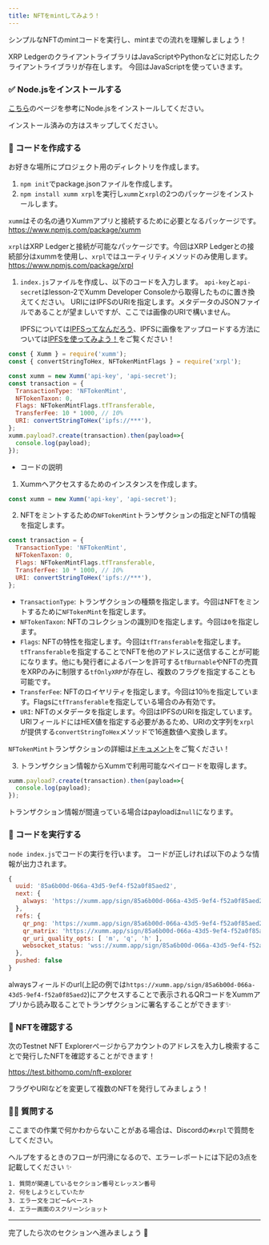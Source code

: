 ```yaml
---
title: NFTをmintしてみよう！
---
```


シンプルなNFTのmintコードを実行し、mintまでの流れを理解しましょう！

XRP LedgerのクライアントライブラリはJavaScriptやPythonなどに対応したクライアントライブラリが存在します。
今回はJavaScriptを使っていきます。

### ✅ Node.jsをインストールする

[こちら](https://developer.mozilla.org/ja/docs/Learn/Server-side/Express_Nodejs/development_environment#node_%E3%81%AE%E3%82%A4%E3%83%B3%E3%82%B9%E3%83%88%E3%83%BC%E3%83%AB)のページを参考にNode.jsをインストールしてください。

インストール済みの方はスキップしてください。

### 🔧 コードを作成する

お好きな場所にプロジェクト用のディレクトリを作成します。

1. `npm init`でpackage.jsonファイルを作成します。
1. `npm install xumm xrpl`を実行し`xumm`と`xrpl`の2つのパッケージをインストールします。

  `xumm`はその名の通りXummアプリと接続するために必要となるパッケージです。
  https://www.npmjs.com/package/xumm

  `xrpl`はXRP Ledgerと接続が可能なパッケージです。今回はXRP Ledgerとの接続部分はxummを使用し、`xrpl`ではユーティリティメソッドのみ使用します。
  https://www.npmjs.com/package/xrpl

1. `index.js`ファイルを作成し、以下のコードを入力します。
   `api-key`と`api-secret`はlesson-2でXumm Developer Consoleから取得したものに置き換えてください。
   URIにはIPFSのURIを指定します。メタデータのJSONファイルであることが望ましいですが、ここでは画像のURIで構いません。

   IPFSについては[IPFSってなんだろう](https://app.unchain.tech/learn/ETH-NFT-Maker/ja/2/1/)、IPFSに画像をアップロードする方法については[IPFSを使ってみよう！](https://app.unchain.tech/learn/ETH-NFT-Maker/ja/2/2/)をご覧ください！

```js
const { Xumm } = require('xumm');
const { convertStringToHex, NFTokenMintFlags } = require('xrpl');

const xumm = new Xumm('api-key', 'api-secret');
const transaction = {
  TransactionType: 'NFTokenMint',
  NFTokenTaxon: 0,
  Flags: NFTokenMintFlags.tfTransferable,
  TransferFee: 10 * 1000, // 10%
  URI: convertStringToHex('ipfs://***'),
};
xumm.payload?.create(transaction).then(payload=>{
  console.log(payload);
});
```

- コードの説明

1. Xummへアクセスするためのインスタンスを作成します。

```js
const xumm = new Xumm('api-key', 'api-secret');
```

2. NFTをミントするための`NFTokenMint`トランザクションの指定とNFTの情報を指定します。

```js
const transaction = {
  TransactionType: 'NFTokenMint',
  NFTokenTaxon: 0,
  Flags: NFTokenMintFlags.tfTransferable,
  TransferFee: 10 * 1000, // 10%
  URI: convertStringToHex('ipfs://***'),
};
```

- `TransactionType`: トランザクションの種類を指定します。今回はNFTをミントするために`NFTokenMint`を指定します。
- `NFTokenTaxon`: NFTのコレクションの識別IDを指定します。今回は`0`を指定します。
- `Flags`: NFTの特性を指定します。今回は`tfTransferable`を指定します。`tfTransferable`を指定することでNFTを他のアドレスに送信することが可能になります。他にも発行者によるバーンを許可する`tfBurnable`やNFTの売買をXRPのみに制限する`tfOnlyXRP`が存在し、複数のフラグを指定することも可能です。
- `TransferFee`: NFTのロイヤリティを指定します。今回は10％を指定しています。Flagsに`tfTransferable`を指定している場合のみ有効です。
- `URI`: NFTのメタデータを指定します。今回はIPFSのURIを指定しています。URIフィールドにはHEX値を指定する必要があるため、URIの文字列を`xrpl`が提供する`convertStringToHex`メソッドで16進数値へ変換します。

`NFTokenMint`トランザクションの詳細は[ドキュメント](https://xrpl.org/ja/nftokenmint.html)をご覧ください！

3. トランザクション情報からXummで利用可能なペイロードを取得します。

```js
xumm.payload?.create(transaction).then(payload=>{
  console.log(payload);
});
```

トランザクション情報が間違っている場合はpayloadは`null`になります。

### 🏃 コードを実行する

`node index.js`でコードの実行を行います。
コードが正しければ以下のような情報が出力されます。

```js
{
  uuid: '85a6b00d-066a-43d5-9ef4-f52a0f85aed2',
  next: {
    always: 'https://xumm.app/sign/85a6b00d-066a-43d5-9ef4-f52a0f85aed2'
  },
  refs: {
    qr_png: 'https://xumm.app/sign/85a6b00d-066a-43d5-9ef4-f52a0f85aed2_q.png',
    qr_matrix: 'https://xumm.app/sign/85a6b00d-066a-43d5-9ef4-f52a0f85aed2_q.json',
    qr_uri_quality_opts: [ 'm', 'q', 'h' ],
    websocket_status: 'wss://xumm.app/sign/85a6b00d-066a-43d5-9ef4-f52a0f85aed2'
  },
  pushed: false
}
```

alwaysフィールドのurl(上記の例では`https://xumm.app/sign/85a6b00d-066a-43d5-9ef4-f52a0f85aed2`)にアクセスすることで表示されるQRコードをXummアプリから読み取ることでトランザクションに署名することができます✨

### 🔎 NFTを確認する

次のTestnet NFT Explorerページからアカウントのアドレスを入力し検索することで発行したNFTを確認することができます！

https://test.bithomp.com/nft-explorer

フラグやURIなどを変更して複数のNFTを発行してみましょう！

### 🙋‍♂️ 質問する

ここまでの作業で何かわからないことがある場合は、Discordの`#xrpl`で質問をしてください。

ヘルプをするときのフローが円滑になるので、エラーレポートには下記の3点を記載してください ✨

```
1. 質問が関連しているセクション番号とレッスン番号
2. 何をしようとしていたか
3. エラー文をコピー&ペースト
4. エラー画面のスクリーンショット
```

---

完了したら次のセクションへ進みましょう 🎉


